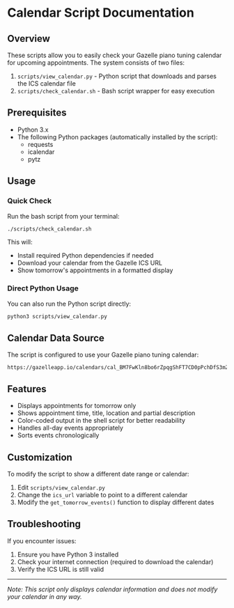# Calendar Script Documentation

## Overview

These scripts allow you to easily check your Gazelle piano tuning calendar for upcoming appointments. The system consists of two files:

1. `scripts/view_calendar.py` - Python script that downloads and parses the ICS calendar file
2. `scripts/check_calendar.sh` - Bash script wrapper for easy execution

## Prerequisites

- Python 3.x
- The following Python packages (automatically installed by the script):
  - requests
  - icalendar
  - pytz

## Usage

### Quick Check

Run the bash script from your terminal:

```bash
./scripts/check_calendar.sh
```

This will:
- Install required Python dependencies if needed
- Download your calendar from the Gazelle ICS URL
- Show tomorrow's appointments in a formatted display

### Direct Python Usage

You can also run the Python script directly:

```bash
python3 scripts/view_calendar.py
```

## Calendar Data Source

The script is configured to use your Gazelle piano tuning calendar:
```
https://gazelleapp.io/calendars/cal_BM7FwKln8bo6rZpqgShFT7CD0pPchDfS3mZ25UvCDxcx.ics
```

## Features

- Displays appointments for tomorrow only
- Shows appointment time, title, location and partial description
- Color-coded output in the shell script for better readability
- Handles all-day events appropriately
- Sorts events chronologically

## Customization

To modify the script to show a different date range or calendar:

1. Edit `scripts/view_calendar.py`
2. Change the `ics_url` variable to point to a different calendar
3. Modify the `get_tomorrow_events()` function to display different dates

## Troubleshooting

If you encounter issues:

1. Ensure you have Python 3 installed
2. Check your internet connection (required to download the calendar)
3. Verify the ICS URL is still valid

---

*Note: This script only displays calendar information and does not modify your calendar in any way.* 